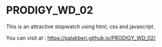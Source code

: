 # PRODIGY_WD_02
This is an attractive stopwatch using html, css and javascript.

You can visit at : https://palakberi.github.io/PRODIGY_WD_02/
